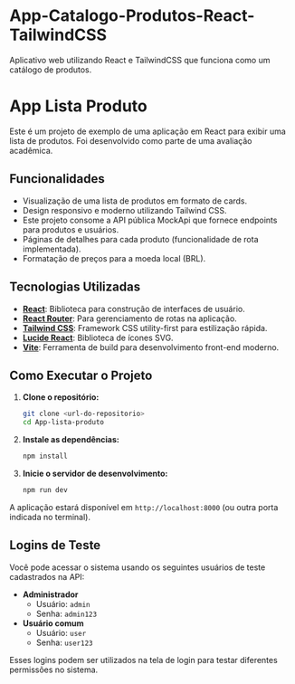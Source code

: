 # App-Catalogo-Produtos-React-TailwindCSS
Aplicativo web utilizando React e TailwindCSS que funciona como um catálogo de produtos.

# App Lista Produto

Este é um projeto de exemplo de uma aplicação em React para exibir uma lista de produtos. Foi desenvolvido como parte de uma avaliação acadêmica.

## Funcionalidades

-   Visualização de uma lista de produtos em formato de cards.
-   Design responsivo e moderno utilizando Tailwind CSS.
-   Este projeto consome a API pública MockApi que fornece endpoints para produtos e usuários.
-   Páginas de detalhes para cada produto (funcionalidade de rota implementada).
-   Formatação de preços para a moeda local (BRL).

## Tecnologias Utilizadas

-   **[React](https://reactjs.org/)**: Biblioteca para construção de interfaces de usuário.
-   **[React Router](https://reactrouter.com/)**: Para gerenciamento de rotas na aplicação.
-   **[Tailwind CSS](https://tailwindcss.com/)**: Framework CSS utility-first para estilização rápida.
-   **[Lucide React](https://lucide.dev/)**: Biblioteca de ícones SVG.
-   **[Vite](https://vitejs.dev/)**: Ferramenta de build para desenvolvimento front-end moderno.

## Como Executar o Projeto

1.  **Clone o repositório:**
    ```bash
    git clone <url-do-repositorio>
    cd App-lista-produto
    ```

2.  **Instale as dependências:**
    ```bash
    npm install
    ```

3.  **Inicie o servidor de desenvolvimento:**
    ```bash
    npm run dev
    ```

A aplicação estará disponível em `http://localhost:8000` (ou outra porta indicada no terminal).


## Logins de Teste

Você pode acessar o sistema usando os seguintes usuários de teste cadastrados na API:

- **Administrador**
  - Usuário: `admin`
  - Senha: `admin123`
- **Usuário comum**
  - Usuário: `user`
  - Senha: `user123`

Esses logins podem ser utilizados na tela de login para testar diferentes permissões no sistema.
